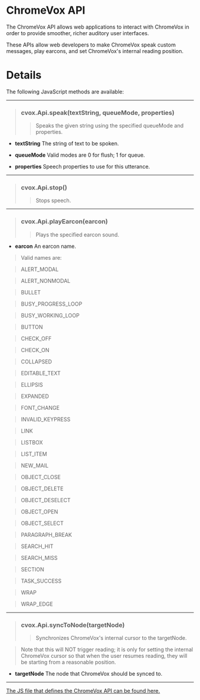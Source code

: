 # ChromeVox API #

The ChromeVox API allows web applications to interact with ChromeVox in order to provide smoother, richer auditory user interfaces.

These APIs allow web developers to make ChromeVox speak custom messages, play earcons, and set ChromeVox's internal reading position.


# Details #

The following JavaScript methods are available:

---

> ### cvox.Api.speak(textString, queueMode, properties) ###
> > Speaks the given string using the specified queueMode and properties.

  * **textString**  The string of text to be spoken.

  * **queueMode**   Valid modes are 0 for flush; 1 for queue.

  * **properties**  Speech properties to use for this utterance.

---


> ### cvox.Api.stop() ###
> > Stops speech.

---


> ### cvox.Api.playEarcon(earcon) ###
> > Plays the specified earcon sound.

  * **earcon** An earcon name.

> Valid names are:

> ALERT\_MODAL

> ALERT\_NONMODAL

> BULLET

> BUSY\_PROGRESS\_LOOP

> BUSY\_WORKING\_LOOP

> BUTTON

> CHECK\_OFF

> CHECK\_ON

> COLLAPSED

> EDITABLE\_TEXT

> ELLIPSIS

> EXPANDED

> FONT\_CHANGE

> INVALID\_KEYPRESS

> LINK

> LISTBOX

> LIST\_ITEM

> NEW\_MAIL

> OBJECT\_CLOSE

> OBJECT\_DELETE

> OBJECT\_DESELECT

> OBJECT\_OPEN

> OBJECT\_SELECT

> PARAGRAPH\_BREAK

> SEARCH\_HIT

> SEARCH\_MISS

> SECTION

> TASK\_SUCCESS

> WRAP

> WRAP\_EDGE

---

> ### cvox.Api.syncToNode(targetNode) ###
> > Synchronizes ChromeVox's internal cursor to the targetNode.


> Note that this will NOT trigger reading; it is only for setting the internal ChromeVox cursor so that when the user resumes reading, they will be starting from a reasonable position.

  * **targetNode**  The node that ChromeVox should be synced to.

---


[The JS file that defines the ChromeVox API can be found here.](http://code.google.com/p/google-axs-chrome/source/browse/trunk/chromevox/chromevox/injected/api.js)